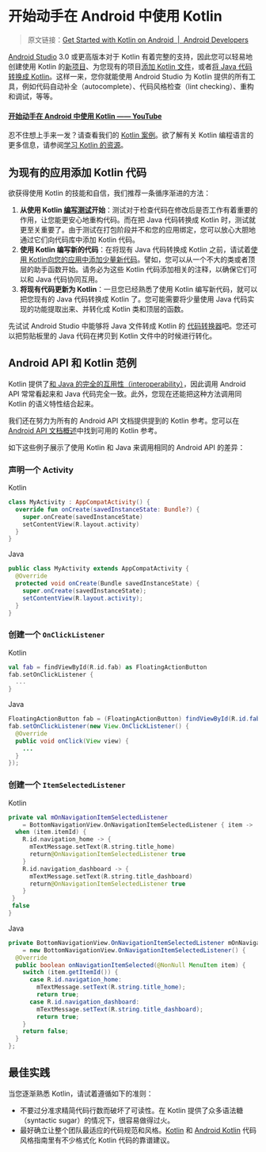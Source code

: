 # 开始动手在 Android 中使用 Kotlin 
> 原文链接：[Get Started with Kotlin on Android  |  Android Developers](https://developer.android.google.cn/kotlin/get-started)

[Android Studio](https://developer.android.google.cn/studio/) 3.0 或更高版本对于 Kotlin 有着完整的支持，因此您可以轻易地创建使用 Kotlin 的[新项目](https://developer.android.google.cn/studio/projects/create-project)、为您现有的项目[添加 Kotlin 文件](https://developer.android.google.cn/studio/projects/add-kotlin)，或者[将 Java 代码转换成 Kotlin](https://developer.android.google.cn/studio/projects/add-kotlin#convert-to-kotlin-code)。这样一来，您你就能使用 Android Studio 为 Kotlin 提供的所有工具，例如代码自动补全（autocomplete）、代码风格检查（lint checking）、重构和调试，等等。

#### [开始动手在 Android 中使用 Kotlin —— YouTube](https://www.youtube.com/watch?v=czKo-jPVweg)

忍不住想上手来一发？请查看我们的 [Kotlin 案例](https://developer.android.google.cn/samples/index.html?language=kotlin)。欲了解有关 Kotlin 编程语言的更多信息，请参阅[学习 Kotlin 的资源](https://developer.android.google.cn/kotlin/resources.html)。

## 为现有的应用添加 Kotlin 代码

欲获得使用 Kotlin 的技能和自信，我们推荐一条循序渐进的方法：

1. **从使用 Kotlin [编写测试](https://developer.android.google.cn/studio/test/#add_a_new_test)开始**：测试对于检查代码在修改后是否工作有着重要的作用，让您能更安心地重构代码。而在把 Java 代码转换成 Kotlin 时，测试就更至关重要了。由于测试在打包阶段并不和您的应用绑定，您可以放心大胆地通过它们向代码库中添加 Kotlin 代码。
2. **使用 Kotlin 编写新的代码**：在将现有 Java 代码转换成 Kotlin 之前，请试着[使用 Kotlin向您的应用中添加少量新代码](https://developer.android.google.cn/studio/projects/add-kotlin)。譬如，您可以从一个不大的类或者顶层的助手函数开始。请务必为这些 Kotlin 代码添加相关的注释，以确保它们可以和 Java 代码协同互用。
3. **将现有代码更新为 Kotlin**：一旦您已经熟悉了使用 Kotlin 编写新代码，就可以把您现有的 Java 代码转换成 Kotlin 了。您可能需要将少量使用 Java 代码实现的功能提取出来、并转化成 Kotlin 类和顶层的函数。

先试试 Android Studio 中能够将 Java 文件转成 Kotlin 的 [代码转换器](https://developer.android.google.cn/studio/projects/add-kotlin#convert-to-kotlin-code)吧。您还可以把剪贴板里的 Java 代码在拷贝到 Kotlin 文件中的时候进行转化。

## Android API 和 Kotlin 范例

Kotlin 提供了[和 Java 的完全的互用性（interoperability）](https://kotlinlang.org/docs/reference/java-interop.html)，因此调用 Android API 常常看起来和 Java 代码完全一致。此外，您现在还能把这种方法调用同 Kotlin 的语义特性结合起来。

我们还在努力为所有的 Android API 文档提供提到的 Kotlin 参考。您可以在 [Android API 文档概述](https://developer.android.google.cn/reference/)中找到可用的 Kotlin 参考。

如下这些例子展示了使用 Kotlin 和 Java 来调用相同的 Android API 的差异：

### 声明一个 Activity

Kotlin

```kotlin
class MyActivity : AppCompatActivity() {
  override fun onCreate(savedInstanceState: Bundle?) {
    super.onCreate(savedInstanceState)
    setContentView(R.layout.activity)
  }
}
```

Java

```java
public class MyActivity extends AppCompatActivity {
  @Override
  protected void onCreate(Bundle savedInstanceState) {
    super.onCreate(savedInstanceState);
    setContentView(R.layout.activity);
  }
}
```

### 创建一个 `OnClickListener`

Kotlin

```kotlin
val fab = findViewById(R.id.fab) as FloatingActionButton
fab.setOnClickListener {
  ...
}
```

Java

```java
FloatingActionButton fab = (FloatingActionButton) findViewById(R.id.fab);
fab.setOnClickListener(new View.OnClickListener() {
  @Override
  public void onClick(View view) {
    ...
  }
});
```

### 创建一个 `ItemSelectedListener`

Kotlin

```kotlin
private val mOnNavigationItemSelectedListener
    = BottomNavigationView.OnNavigationItemSelectedListener { item ->
  when (item.itemId) {
    R.id.navigation_home -> {
      mTextMessage.setText(R.string.title_home)
      return@OnNavigationItemSelectedListener true
    }
    R.id.navigation_dashboard -> {
      mTextMessage.setText(R.string.title_dashboard)
      return@OnNavigationItemSelectedListener true
    }
 }
 false
}
```

Java

```java
private BottomNavigationView.OnNavigationItemSelectedListener mOnNavigationItemSelectedListener
    = new BottomNavigationView.OnNavigationItemSelectedListener() {
  @Override
  public boolean onNavigationItemSelected(@NonNull MenuItem item) {
    switch (item.getItemId()) {
      case R.id.navigation_home:
        mTextMessage.setText(R.string.title_home);
        return true;
      case R.id.navigation_dashboard:
        mTextMessage.setText(R.string.title_dashboard);
        return true;
    }
    return false;
  }
};
```


## 最佳实践

当您逐渐熟悉 Kotlin，请试着遵循如下的准则：

* 不要过分准求精简代码行数而破坏了可读性。在 Kotlin 提供了众多语法糖（syntactic sugar）的情况下，很容易做得过火。
* 最好确立让整个团队最适应的代码规范和风格。[Kotlin](http://kotlinlang.org/docs/reference/coding-conventions.html) 和 [Android Kotlin](https://android.github.io/kotlin-guides/) 代码风格指南里有不少格式化 Kotlin 代码的靠谱建议。

